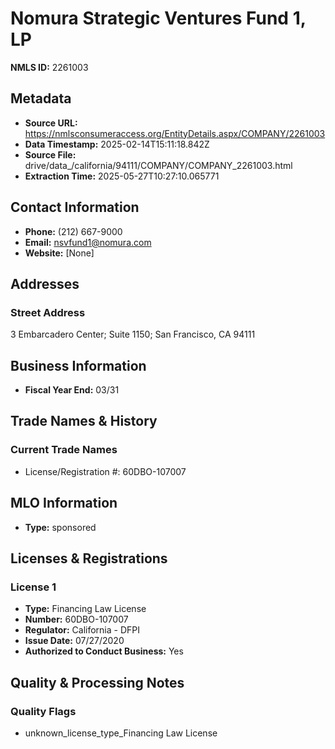 # Nomura Strategic Ventures Fund 1, LP

**NMLS ID:** 2261003

## Metadata
- **Source URL:** https://nmlsconsumeraccess.org/EntityDetails.aspx/COMPANY/2261003
- **Data Timestamp:** 2025-02-14T15:11:18.842Z
- **Source File:** drive/data_/california/94111/COMPANY/COMPANY_2261003.html
- **Extraction Time:** 2025-05-27T10:27:10.065771

## Contact Information
- **Phone:** (212) 667-9000
- **Email:** nsvfund1@nomura.com
- **Website:** [None]

## Addresses
### Street Address
3 Embarcadero Center; Suite 1150; San Francisco, CA 94111

## Business Information
- **Fiscal Year End:** 03/31

## Trade Names & History
### Current Trade Names
- License/Registration #: 60DBO-107007

## MLO Information
- **Type:** sponsored

## Licenses & Registrations

### License 1
- **Type:** Financing Law License
- **Number:** 60DBO-107007
- **Regulator:** California - DFPI
- **Issue Date:** 07/27/2020
- **Authorized to Conduct Business:** Yes

## Quality & Processing Notes
### Quality Flags
- unknown_license_type_Financing Law License
